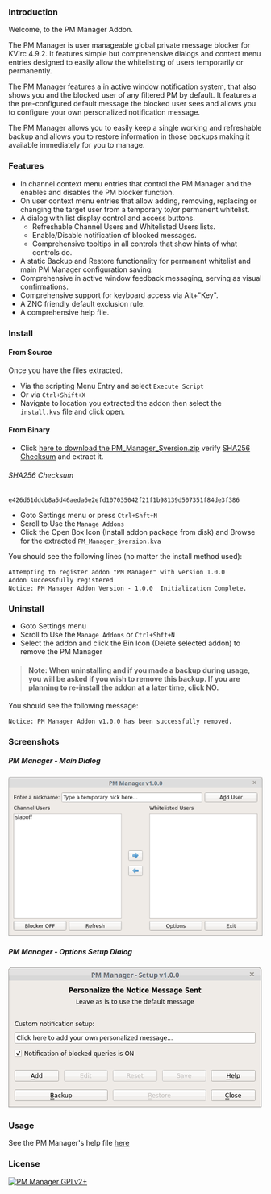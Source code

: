 ### Introduction

Welcome, to the PM Manager Addon.

The PM Manager is user manageable global private message blocker for KVIrc 4.9.2.
It features simple but comprehensive dialogs and context menu entries designed to easily allow the whitelisting of users temporarily or permanently.

The PM Manager features a in active window notification system, that also shows you and the blocked user of any filtered PM by default.
It features a the pre-configured default message the blocked user sees and allows you to configure your
own personalized notification message.

The PM Manager allows you to easily keep a single working and refreshable backup and allows you to restore information in those backups making it available immediately for you to manage.

### Features

* In channel context menu entries that control the PM Manager and the enables and disables the PM blocker function.
* On user context menu entries that allow adding, removing, replacing or changing the target user from a temporary to/or permanent whitelist.
* A dialog with list display control and access buttons.
  * Refreshable Channel Users and Whitelisted Users lists.
  * Enable/Disable notification of blocked messages.
  * Comprehensive tooltips in all controls that show hints of what controls do.
* A static Backup and Restore functionality for permanent whitelist and main PM Manager configuration saving.
* Comprehensive in active window feedback messaging, serving as visual confirmations.
* Comprehensive support for keyboard access via Alt+"Key".
* A ZNC friendly default exclusion rule.
* A comprehensive help file.

### Install

#### From Source

Once you have the files extracted.
* Via the scripting Menu Entry and select `Execute Script`
* Or via `Ctrl+Shift+X`
* Navigate to location you extracted the addon
  then select the `install.kvs` file and click open.

#### From Binary
* Click [here to download the PM_Manager_$version.zip](https://github.com/bivious/k-plus-scripts/raw/pm-manager/pm-manager/PM_Manager-1.1.0.zip "PM_Manager-1.1.0.zip") verify [SHA256 Checksum](https://github.com/bivious/k-plus-scripts/raw/pm-manager/pm-manager/sha256sum.txt "sha256sum.txt") and extract it.
###### SHA256 Checksum
```hash
e426d61ddcb8a5d46aeda6e2efd107035042f21f1b98139d507351f84de3f386
```

* Goto Settings menu or press `Ctrl+Shft+N`
* Scroll to Use the `Manage Addons`
* Click the Open Box Icon (Install addon package from disk) and Browse for the extracted `PM_Manager_$version.kva`

You should see the following lines (no matter the install method used):
```
Attempting to register addon "PM Manager" with version 1.0.0
Addon successfully registered
Notice: PM Manager Addon Version - 1.0.0  Initialization Complete.
```

### Uninstall

* Goto Settings menu
* Scroll to Use the `Manage Addons` or `Ctrl+Shft+N`
* Select the addon and click the Bin Icon (Delete selected addon) to remove the PM Manager

>#### Note: When uninstalling and if you made a backup during usage, you will be asked if you wish to remove this backup. If you are planning to re-install the addon at a later time, click **NO**.

You should see the following message:
```
Notice: PM Manager Addon v1.0.0 has been successfully removed.
```

### Screenshots

##### PM Manager -  Main Dialog

![pm-manager-main-dialog](./help/images/pmmanager.png "PM Manager - Main Dialog")

##### PM Manager - Options Setup Dialog

![pm-manager-options-setup-dialog](./help/images/pmsetup.png "PM Manager - Options Setup Dialog")

### Usage

See the PM Manager's help file [here](http://htmlpreview.github.io/?https://github.com/bivious/k-plus-scripts/blob/pm-manager/pm-manager/help/pmm-help.html "pmm-help.html")

### License

[![PM Manager GPLv2+](https://img.shields.io/badge/%20%20PM_Manager%20%20-%20GPLv2+%20-blue.svg)](LICENCE "PM Manager GPLv2+ Licence file")
